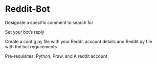 # Reddit-Bot
Designate a specific comment to search for

Set your bot’s reply

Create a config.py file with your Reddit account details and Reddit.py file with the bot requirements

Pre-requisites: Python, Praw, and A reddit account
